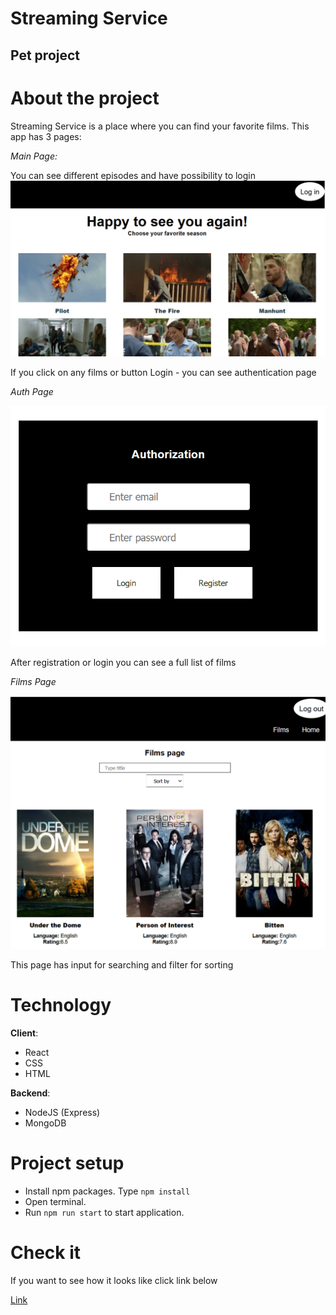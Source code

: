 # Streaming Service 
## Pet project

# About the project

Streaming Service is a place where you can find your favorite films. This app has 3 pages:<br>

 *Main Page:* <br>

 You can see different episodes and have possibility  to login
 ![main page](https://raw.githubusercontent.com/ahodyna/streaming-service/master/images-readme/main_page.PNG)

 If you click on any films or button Login - you can see authentication page<br>

 *Auth Page*

 ![auth page](https://raw.githubusercontent.com/ahodyna/streaming-service/master/images-readme/auth.PNG)

 After registration or login you can see a full list of films<br>

*Films Page*

![films page](https://raw.githubusercontent.com/ahodyna/streaming-service/master/images-readme/films_page.PNG)

This page has input for searching and filter for sorting

# Technology

**Client**: 
- React<br>
- CSS<br>
- HTML<br>

**Backend**:
- NodeJS (Express)
- MongoDB

# Project setup

- Install npm packages. Type `npm install`
- Open terminal.
- Run `npm run start` to start application.

# Check it
If you want to see how it looks like click link below

[Link](https://streaming-service-test-project.herokuapp.com)